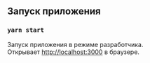 ## Запуск приложения

### `yarn start`

Запуск приложения в режиме разработчика.\
Открывает [http://localhost:3000](http://localhost:3000) в браузере.
